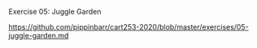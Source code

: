Exercise 05: Juggle Garden 

https://github.com/pippinbarr/cart253-2020/blob/master/exercises/05-juggle-garden.md
